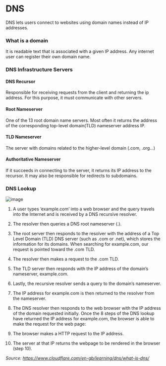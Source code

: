 # DNS
DNS lets users connect to websites using domain names instead of IP addresses.

### What is a domain
It is readable text that is associated with a given IP address. Any internet user can register their own domain name.

### DNS Infrastructure Servers
#### DNS Recursor
Responsible for receiving requests from the client and returning the ip address. For this purpose, it must communicate with other servers.

#### Root Nameserver
One of the 13 root domain name servers. Most often it returns the address of the corresponding top-level domain(TLD) nameserver address IP.

#### TLD Nameserver
The server with domains related to the higher-level domain (.com, .org...)

#### Authoritative Nameserver
If it succeeds in connecting to the server, it returns its IP address to the recursor. It may also be responsible for redirects to subdomains.

### DNS Lookup
![image](https://user-images.githubusercontent.com/48235197/156720746-b0bb9ee3-33c3-475f-8fdd-60b2c7cbbf8f.png)

1. A user types ‘example.com’ into a web browser and the query travels into the Internet and is received by a DNS recursive resolver.
2. The resolver then queries a DNS root nameserver (.).
3. The root server then responds to the resolver with the address of a Top Level Domain (TLD) DNS server (such as .com or .net), which stores the information for its domains. When searching for example.com, our request is pointed toward the .com TLD.
4. The resolver then makes a request to the .com TLD.
5. The TLD server then responds with the IP address of the domain’s nameserver, example.com.
6. Lastly, the recursive resolver sends a query to the domain’s nameserver.
7. The IP address for example.com is then returned to the resolver from the nameserver.
8. The DNS resolver then responds to the web browser with the IP address of the domain requested initially.
Once the 8 steps of the DNS lookup have returned the IP address for example.com, the browser is able to make the request for the web page:

9. The browser makes a HTTP request to the IP address.
10. The server at that IP returns the webpage to be rendered in the browser (step 10).

_Source: https://www.cloudflare.com/en-gb/learning/dns/what-is-dns/_
